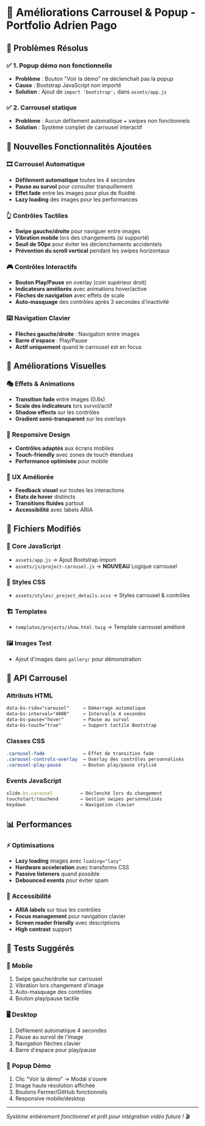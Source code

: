 # 🎠 Améliorations Carrousel & Popup - Portfolio Adrien Pago

## 🐛 **Problèmes Résolus**

### ✅ **1. Popup démo non fonctionnelle**
- **Problème** : Bouton "Voir la démo" ne déclenchait pas la popup
- **Cause** : Bootstrap JavaScript non importé
- **Solution** : Ajout de `import 'bootstrap';` dans `assets/app.js`

### ✅ **2. Carrousel statique**
- **Problème** : Aucun défilement automatique + swipes non fonctionnels
- **Solution** : Système complet de carrousel interactif

## 🚀 **Nouvelles Fonctionnalités Ajoutées**

### 🎞️ **Carrousel Automatique**
- **Défilement automatique** toutes les 4 secondes
- **Pause au survol** pour consulter tranquillement
- **Effet fade** entre les images pour plus de fluidité
- **Lazy loading** des images pour les performances

### 👆 **Contrôles Tactiles**
- **Swipe gauche/droite** pour naviguer entre images
- **Vibration mobile** lors des changements (si supporté)
- **Seuil de 50px** pour éviter les déclenchements accidentels
- **Prévention du scroll vertical** pendant les swipes horizontaux

### 🎮 **Contrôles Interactifs**
- **Bouton Play/Pause** en overlay (coin supérieur droit)
- **Indicateurs améliorés** avec animations hover/active
- **Flèches de navigation** avec effets de scale
- **Auto-masquage** des contrôles après 3 secondes d'inactivité

### ⌨️ **Navigation Clavier**
- **Flèches gauche/droite** : Navigation entre images
- **Barre d'espace** : Play/Pause
- **Actif uniquement** quand le carrousel est en focus

## 🎨 **Améliorations Visuelles**

### 🎭 **Effets & Animations**
- **Transition fade** entre images (0.6s)
- **Scale des indicateurs** lors survol/actif
- **Shadow effects** sur les contrôles
- **Gradient semi-transparent** sur les overlays

### 📱 **Responsive Design**
- **Contrôles adaptés** aux écrans mobiles
- **Touch-friendly** avec zones de touch étendues
- **Performance optimisée** pour mobile

### 🎯 **UX Améliorée**
- **Feedback visuel** sur toutes les interactions
- **États de hover** distincts
- **Transitions fluides** partout
- **Accessibilité** avec labels ARIA

## 📁 **Fichiers Modifiés**

### 🔧 **Core JavaScript**
- `assets/app.js` → Ajout Bootstrap import
- `assets/js/project-carousel.js` → **NOUVEAU** Logique carrousel

### 🎨 **Styles CSS**
- `assets/styles/_project_details.scss` → Styles carrousel & contrôles

### 🏗️ **Templates**
- `templates/projects/show.html.twig` → Template carrousel amélioré

### 🖼️ **Images Test**
- Ajout d'images dans `gallery/` pour démonstration

## 🔄 **API Carrousel**

### **Attributs HTML**
```html
data-bs-ride="carousel"     → Démarrage automatique
data-bs-interval="4000"     → Intervalle 4 secondes
data-bs-pause="hover"       → Pause au survol
data-bs-touch="true"        → Support tactile Bootstrap
```

### **Classes CSS**
```css
.carousel-fade              → Effet de transition fade
.carousel-controls-overlay  → Overlay des contrôles personnalisés
.carousel-play-pause        → Bouton play/pause stylisé
```

### **Events JavaScript**
```javascript
slide.bs.carousel          → Déclenché lors du changement
touchstart/touchend        → Gestion swipes personnalisés
keydown                    → Navigation clavier
```

## 📊 **Performances**

### ⚡ **Optimisations**
- **Lazy loading** images avec `loading="lazy"`
- **Hardware acceleration** avec transforms CSS
- **Passive listeners** quand possible
- **Debounced events** pour éviter spam

### 🎯 **Accessibilité**
- **ARIA labels** sur tous les contrôles
- **Focus management** pour navigation clavier
- **Screen reader friendly** avec descriptions
- **High contrast** support

## 🧪 **Tests Suggérés**

### 📱 **Mobile**
1. Swipe gauche/droite sur carrousel
2. Vibration lors changement d'image
3. Auto-masquage des contrôles
4. Bouton play/pause tactile

### 🖥️ **Desktop**  
1. Défilement automatique 4 secondes
2. Pause au survol de l'image
3. Navigation flèches clavier
4. Barre d'espace pour play/pause

### 🔲 **Popup Démo**
1. Clic "Voir la démo" → Modal s'ouvre
2. Image haute résolution affichée
3. Boutons Fermer/GitHub fonctionnels
4. Responsive mobile/desktop

---

*Système entièrement fonctionnel et prêt pour intégration vidéo future !* 🎬 